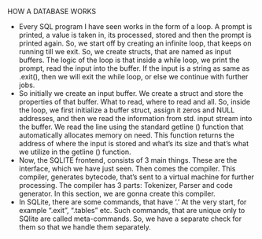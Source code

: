HOW A DATABASE WORKS





-	Every SQL program I have seen works in the form of a loop. A prompt is printed, a value is taken in, its processed, stored and then the prompt is printed again. So, we start off by creating an infinite loop, that keeps on running till we exit. So, we create structs, that are named as input buffers. The logic of the loop is that inside a while loop, we print the prompt, read the input into the buffer. If the input is a string as same as .exit(), then we will exit the while loop, or else we continue with further jobs.
-	So initially we create an input buffer. We create a struct and store the properties of that buffer. What to read, where to read and all. So, inside the loop, we first initialize a buffer struct, assign it zeros and NULL addresses, and then we read the information from std. input stream into the buffer. We read the line using the standard getline () function that automatically allocates memory on need. This function returns the address of where the input is stored and what’s its size and that’s what we utilize in the getline () function.
-	Now, the SQLITE frontend, consists of 3 main things. These are the interface, which we have just seen. Then comes the compiler. This compiler, generates bytecode, that’s sent to a virtual machine for further processing. The compiler has 3 parts: Tokenizer, Parser and code generator. In this section, we are gonna create this compiler.
-	In SQLite, there are some commands, that have ‘.’ At the very start, for example “.exit”, “.tables” etc. Such commands, that are unique only to SQlite are called meta-commands. So, we have a separate check for them so that we handle them separately.
